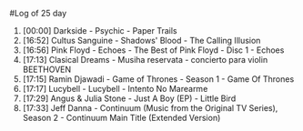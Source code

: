 #Log of 25 day

1. [00:00] Darkside - Psychic - Paper Trails
1. [16:52] Cultus Sanguine - Shadows' Blood - The Calling Illusion
1. [16:56] Pink Floyd - Echoes - The Best of Pink Floyd - Disc 1 - Echoes
1. [17:13] Clasical Dreams - Musiha reservata - concierto para violin BEETHOVEN
1. [17:15] Ramin Djawadi - Game of Thrones - Season 1 - Game Of Thrones
1. [17:17] Lucybell - Lucybell - Intento No Marearme
1. [17:29] Angus & Julia Stone - Just A Boy (EP) - Little Bird
1. [17:33] Jeff Danna - Continuum (Music from the Original TV Series), Season 2 - Continuum Main Title (Extended Version)
